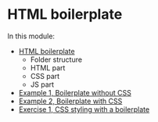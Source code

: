 # HTML boilerplate

In this module:

- [HTML boilerplate](01-html-boilerplate)
  - Folder structure
  - HTML part
  - CSS part
  - JS part
- [Example 1, Boilerplate without CSS](02a-boilerplate-without-css)
- [Example 2, Boilerplate with CSS](02b-boilerplate-with-css)
- [Exercise 1, CSS styling with a boilerplate](03-exercise)

